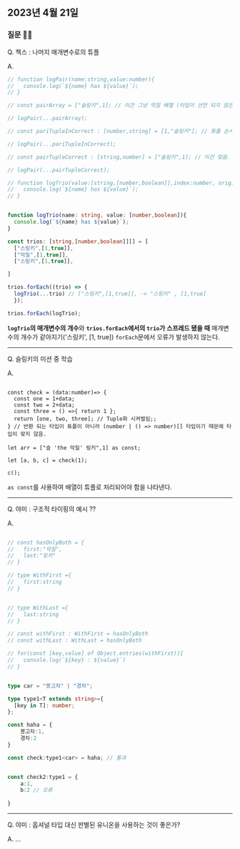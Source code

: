 ## 2023년 4월 21일

### 질문 🙋‍♂️

Q. 첵스 : 나머지 매개변수로의 튜플

A.
```typescript
// function logPair(name:string,value:number){
//   console.log(`${name} has ${value}`);
// }

// const pairArray = ["슬링키",1]; // 이건 그냥 악질 배열 (타입이 선언 되지 않은)

// logPair(...pairArray);

// const pariTupleInCorrect : [number,string] = [1,"슬링키"]; // 튜플 순서가 맞지 ㅇ낳아서

// logPair(...pariTupleInCorrect);

// const pairTupleCorrect : [string,number] = ["슬링키",1]; // 이건 맞음.

// logPair(...pairTupleCorrect);

// function logTrio(value:[string,[number,boolean]],index:number, origin: [string,[number,boolean]][]){
//   console.log(`${name} has ${value}`);
// }


function logTrio(name: string, value: [number,boolean]){
  console.log(`${name} has ${value}`);
}

const trios: [string,[number,boolean]][] = [
  ["스링키",[1,true]],
  ["악질",[1,true]],
  ["스링키",[1,true]],

]

trios.forEach((trio) => {
  logTrio(...trio) // ["스링키",[1,true]], -> "스링키" , [1,true]
  });

trios.forEach(logTrio);

```
**`logTrio`의 매개변수의 개수**와 **`trios.forEach`에서의 `trio`가 스프레드 됐을 때** 매개변수의 개수가 같아지기('스링키', [1, true]) `forEach`문에서 오류가 발생하지 않는다. 

---

Q. 슬링키의 미션 중 학습

A.
```tyepscript

const check = (data:number)=> {
  const one = 1+data;
  const two = 2+data;
  const three = () =>{ return 1 };
  return [one, two, three]; // Tuple화 시켜벌임;;
} // 반환 되는 타입이 튜플이 아니라 (number | () => number)[] 타입이기 때문에 타입이 맞지 않음.

let arr = ["슬 'the 악질' 링키",1] as const;

let [a, b, c] = check(1);

c();

```
`as const`를 사용하여 배열이 튜플로 처리되어야 함을 나타낸다. 

---


Q. 야미 : 구조적 타이핑의 예시 ??

A.
```typescript

// const hasOnlyBoth = {
//   first:"악질",
//   last:"링키"
// }

// type WithFirst ={
//   first:string
// }


// type WithLast ={
//   last:string
// }

// const withFirst : WithFirst = hasOnlyBoth
// const withLast : WithLast = hasOnlyBoth

// for(const [key,value] of Object.entries(withFirst)){
//   console.log(`${key} : ${value}`)
// }


type car = "봉고차" | "경차";

type type1<T extends string>={
  [key in T]: number;
};

const haha = {
    봉고차:1,
    경차:2
}

const check:type1<car> = haha; // 통과


const check2:type1 = {
    a:1,
    b:2 // 오류
    
}

```

---

Q. 야미 : 옵셔널 타입 대신 판별된 유니온을 사용하는 것이 좋은가?

A. ...
